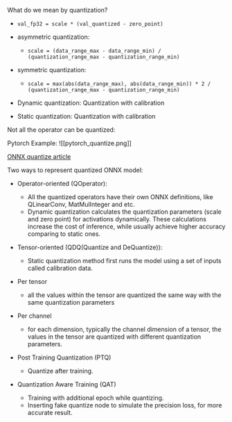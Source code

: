 What do we mean by quantization?

- `val_fp32 = scale * (val_quantized - zero_point)`
- asymmetric quantization:
	- `scale = (data_range_max - data_range_min) / (quantization_range_max - quantization_range_min)`
- symmetric quantization:
	-  `scale = max(abs(data_range_max), abs(data_range_min)) * 2 / (quantization_range_max - quantization_range_min)`

- Dynamic quantization: Quantization with calibration
- Static quantization: Quantization with calibration

Not all the operator can be quantized: 

Pytorch Example:
![[pytorch_quantize.png]]

[ONNX quantize article](https://onnxruntime.ai/docs/performance/model-optimizations/quantization.html)

Two ways to represent quantized ONNX model:

- Operator-oriented (QOperator):
	- All the quantized operators have their own ONNX definitions, like QLinearConv, MatMulInteger and etc.
	- Dynamic quantization calculates the quantization parameters (scale and zero point) for activations dynamically. These calculations increase the cost of inference, while usually achieve higher accuracy comparing to static ones.
- Tensor-oriented (QDQ(Quantize and DeQuantize)):
	- Static quantization method first runs the model using a set of inputs called calibration data.

- Per tensor
	- all the values within the tensor are quantized the same way with the same quantization parameters
- Per channel
	- for each dimension, typically the channel dimension of a tensor, the values in the tensor are quantized with different quantization parameters.

- Post Training Quantization (PTQ)
	- Quantize after training.
- Quantization Aware Training (QAT)
	- Training with additional epoch while quantizing.
	- Inserting fake quantize node to simulate the precision loss, for more accurate result.